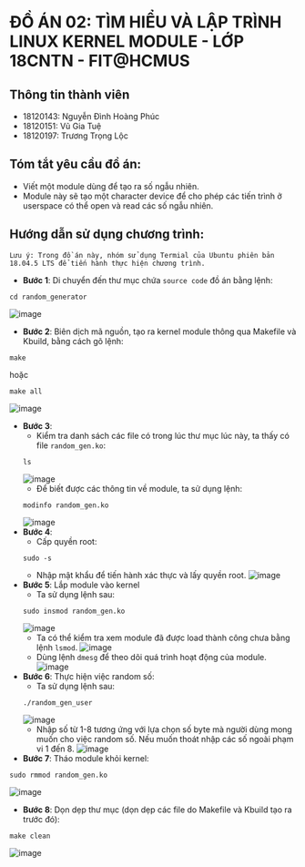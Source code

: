 # ĐỒ ÁN 02: TÌM HIỂU VÀ LẬP TRÌNH LINUX KERNEL MODULE - LỚP 18CNTN - FIT@HCMUS
## Thông tin thành viên
- 18120143: Nguyễn Đình Hoàng Phúc
- 18120151: Vũ Gia Tuệ
- 18120197: Trương Trọng Lộc
## Tóm tắt yêu cầu đồ án:
- Viết một module dùng để tạo ra số ngẫu nhiên. 
- Module này sẽ tạo một character device để cho phép các tiến trình ở userspace có thể open và read các số ngẫu nhiên.
## Hướng dẫn sử dụng chương trình: 
```Lưu ý: Trong đồ án này, nhóm sử dụng Termial của Ubuntu phiên bản 18.04.5 LTS để tiến hành thực hiện chương trình.```
- **Bước 1**: Di chuyển đến thư mục chứa ```source code``` đồ án bằng lệnh:
```terminal
cd random_generator
```
![image](https://drive.google.com/uc?export=view&id=1OjKsB5ay-S6Wx3i1jVaYU9oAR8r-CYms)
- **Bước 2**: Biên dịch mã nguồn, tạo ra kernel module thông qua Makefile và Kbuild, bằng cách gõ lệnh:
```terminal
make
```
hoặc
```terminal
make all
```
![image](https://drive.google.com/uc?export=view&id=12KNAb3xs_Hg-brr8zgo69oDWQMSGX9SP)
- **Bước 3**: 
  - Kiểm tra danh sách các file có trong lúc thư mục lúc này, ta thấy có file ```random_gen.ko```:
  ```terminal
  ls
  ```
  ![image](https://drive.google.com/uc?export=view&id=1VtiauPdAAKt_qOL3ve5b67QXGGi2kqLQ)
  - Để biết được các thông tin về module, ta sử dụng lệnh:
  ```terminal
  modinfo random_gen.ko
  ```
  ![image](https://drive.google.com/uc?export=view&id=1AUrYGsXqENGU9CXG5yzkJCZ1Nun4c8X-)
- **Bước 4**: 
  - Cấp quyền root:
  ```terminal
  sudo -s
  ```
  - Nhập mật khẩu để tiến hành xác thực và lấy quyền root.
  ![image](https://drive.google.com/uc?export=view&id=1zMeZYOdn2uAwdORBhBzNGXUxm1PYLHdg)
 - **Bước 5**: Lắp module vào kernel
    - Ta sử dụng lệnh sau:
    ```terminal
    sudo insmod random_gen.ko
    ```
    ![image](https://drive.google.com/uc?export=view&id=1YJbilnwzAwVDh2TwFTHAkSSVxSk8gx8E)
    - Ta có thể kiểm tra xem module đã được load thành công chưa bằng lệnh ```lsmod```.
    ![image](https://drive.google.com/uc?export=view&id=16cAEoh3ovLkcFgKI_vdT9mSOCDmQWxaL)
    - Dùng lệnh ```dmesg``` để theo dõi quá trình hoạt động của module.
     ![image](https://drive.google.com/uc?export=view&id=150yvV1JEgRbmQdHkG_E8Z6-QAUEz0xNi)
 - **Bước 6**: Thực hiện việc random số:
    - Ta sử dụng lệnh sau:
    ```terminal 
    ./random_gen_user
    ```
   ![image](https://drive.google.com/uc?export=view&id=1W3B0RCYDiw3V_n6jfV2l0vMubO68ikEd)
    - Nhập số từ 1-8 tương ứng với lựa chọn số byte mà người dùng mong muốn cho việc random số. Nếu muốn thoát nhập các số ngoài phạm vi 1 đến 8.
   ![image](https://drive.google.com/uc?export=view&id=11IWryGy55ndVdzsH7ARDzDefmkL5D1mD)
- **Bước 7**: Tháo module khỏi kernel:
```terminal
sudo rmmod random_gen.ko
```
![image](https://drive.google.com/uc?export=view&id=1LB3kL8IwhQ0U7mOjTmPtEriiNPZpoELc)
- **Bước 8**: Dọn dẹp thư mục (dọn dẹp các file do Makefile và Kbuild tạo ra trước đó):
```terminal
make clean
```
![image](https://drive.google.com/uc?export=view&id=1gR8diOrT6pX56-fufUbHoZqBo0PdIH0A)
